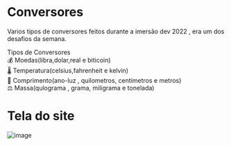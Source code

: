 # Conversores
Varios tipos de conversores feitos durante a imersão dev 2022 , era um dos desafios da semana.

Tipos de Conversores
<br>
 :moneybag: Moedas(libra,dolar,real e biticoin)
<br>
:thermometer: Temperatura(celsius,fahrenheit e kelvin)
<br>
:straight_ruler:  Comprimento(ano-luz , quilometros, centimetros e metros)
<br>
:balance_scale: Massa(qulograma , grama, miligrama e tonelada)

# Tela do site
![image](https://user-images.githubusercontent.com/97040972/158999217-989db6d4-556c-458b-90bd-089ba466161c.png)


